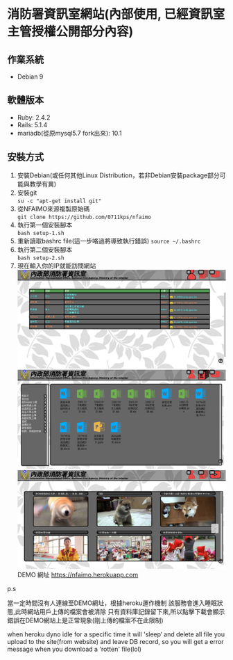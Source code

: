 # 消防署資訊室網站(內部使用, 已經資訊室主管授權公開部分內容)
## 作業系統
* Debian 9
## 軟體版本
* Ruby: 2.4.2
* Rails: 5.1.4
* mariadb(從原mysql5.7 fork出來): 10.1
## 安裝方式
1. 安裝Debian(或任何其他Linux Distribution，若非Debian安裝package部分可能與教學有異)
2. 安裝git  
`su -c "apt-get install git"`
3. 從NFAIMO來源複製原始碼  
`git clone https://github.com/0711kps/nfaimo`
4. 執行第一個安裝腳本  
`bash setup-1.sh`
5. 重新讀取bashrc file(這一步咯過將導致執行錯誤)
`source ~/.bashrc`
6. 執行第二個安裝腳本  
`bash setup-2.sh`
7. 現在輸入你的IP就能訪問網站  
![](/thumbnail/1.png)
![](/thumbnail/2.png)
![](/thumbnail/3.png)
DEMO 網址 https://nfaimo.herokuapp.com

p.s

當一定時間沒有人連線至DEMO網址，根據heroku運作機制
該服務會進入睡眠狀態,此時網站用戶上傳的檔案會被清除
只有資料庫記錄留下來,所以點擊下載會顯示錯誤在DEMO網站上是正常現象(剛上傳的檔案不在此限制)

when heroku dyno idle for a specific time
it will 'sleep‘ and delete all file you upload to the site(from website)
and leave DB record, so you will get a error message when you download a 'rotten' file(lol)
